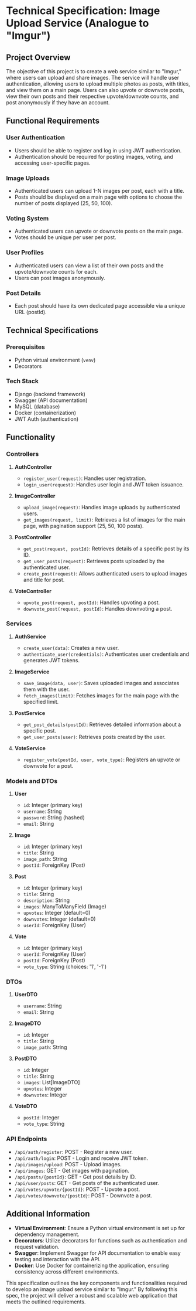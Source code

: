 # Technical Specification: Image Upload Service (Analogue to "Imgur")

## Project Overview

The objective of this project is to create a web service similar to "Imgur," where users can upload and share images.
The service will handle user authentication, allowing users to upload multiple photos as posts, with titles, and view
them on a main page. Users can also upvote or downvote posts, view their own posts and their respective upvote/downvote
counts, and post anonymously if they have an account.

## Functional Requirements

### User Authentication

- Users should be able to register and log in using JWT authentication.
- Authentication should be required for posting images, voting, and accessing user-specific pages.

### Image Uploads

- Authenticated users can upload 1-N images per post, each with a title.
- Posts should be displayed on a main page with options to choose the number of posts displayed (25, 50, 100).

### Voting System

- Authenticated users can upvote or downvote posts on the main page.
- Votes should be unique per user per post.

### User Profiles

- Authenticated users can view a list of their own posts and the upvote/downvote counts for each.
- Users can post images anonymously.

### Post Details

- Each post should have its own dedicated page accessible via a unique URL (postId).

## Technical Specifications

### Prerequisites

- Python virtual environment (`venv`)
- Decorators

### Tech Stack

- Django (backend framework)
- Swagger (API documentation)
- MySQL (database)
- Docker (containerization)
- JWT Auth (authentication)

## Functionality

### Controllers

1. **AuthController**
    - `register_user(request)`: Handles user registration.
    - `login_user(request)`: Handles user login and JWT token issuance.

2. **ImageController**
    - `upload_image(request)`: Handles image uploads by authenticated users.
    - `get_images(request, limit)`: Retrieves a list of images for the main page, with pagination support (25, 50, 100
      posts).

3. **PostController**
    - `get_post(request, postId)`: Retrieves details of a specific post by its ID.
    - `get_user_posts(request)`: Retrieves posts uploaded by the authenticated user.
    - `create_post(request)`: Allows authenticated users to upload images and title for post.

4. **VoteController**
    - `upvote_post(request, postId)`: Handles upvoting a post.
    - `downvote_post(request, postId)`: Handles downvoting a post.

### Services

1. **AuthService**
    - `create_user(data)`: Creates a new user.
    - `authenticate_user(credentials)`: Authenticates user credentials and generates JWT tokens.

2. **ImageService**
    - `save_image(data, user)`: Saves uploaded images and associates them with the user.
    - `fetch_images(limit)`: Fetches images for the main page with the specified limit.

3. **PostService**
    - `get_post_details(postId)`: Retrieves detailed information about a specific post.
    - `get_user_posts(user)`: Retrieves posts created by the user.

4. **VoteService**
    - `register_vote(postId, user, vote_type)`: Registers an upvote or downvote for a post.

### Models and DTOs

1. **User**
    - `id`: Integer (primary key)
    - `username`: String
    - `password`: String (hashed)
    - `email`: String

2. **Image**
    - `id`: Integer (primary key)
    - `title`: String
    - `image_path`: String
    - `postId`: ForeignKey (Post)

3. **Post**
    - `id`: Integer (primary key)
    - `title`: String
    - `description`: String
    - `images`: ManyToManyField (Image)
    - `upvotes`: Integer (default=0)
    - `downvotes`: Integer (default=0)
    - `userId`: ForeignKey (User)

4. **Vote**
    - `id`: Integer (primary key)
    - `userId`: ForeignKey (User)
    - `postId`: ForeignKey (Post)
    - `vote_type`: String (choices: '1', '-1')

### DTOs

1. **UserDTO**
    - `username`: String
    - `email`: String

2. **ImageDTO**
    - `id`: Integer
    - `title`: String
    - `image_path`: String

3. **PostDTO**
    - `id`: Integer
    - `title`: String
    - `images`: List[ImageDTO]
    - `upvotes`: Integer
    - `downvotes`: Integer

4. **VoteDTO**
    - `postId`: Integer
    - `vote_type`: String

### API Endpoints

- `/api/auth/register`: POST - Register a new user.
- `/api/auth/login`: POST - Login and receive JWT token.
- `/api/images/upload`: POST - Upload images.
- `/api/images`: GET - Get images with pagination.
- `/api/posts/{postId}`: GET - Get post details by ID.
- `/api/user/posts`: GET - Get posts of the authenticated user.
- `/api/votes/upvote/{postId}`: POST - Upvote a post.
- `/api/votes/downvote/{postId}`: POST - Downvote a post.

## Additional Information

- **Virtual Environment**: Ensure a Python virtual environment is set up for dependency management.
- **Decorators**: Utilize decorators for functions such as authentication and request validation.
- **Swagger**: Implement Swagger for API documentation to enable easy testing and interaction with the API.
- **Docker**: Use Docker for containerizing the application, ensuring consistency across different environments.

This specification outlines the key components and functionalities required to develop an image upload service similar
to "Imgur." By following this spec, the project will deliver a robust and scalable web application that meets the
outlined requirements.